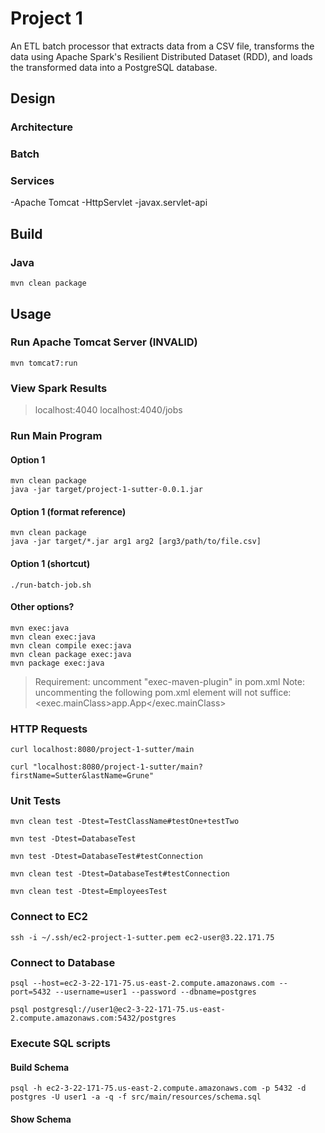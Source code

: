 # Project 1
An ETL batch processor that extracts data from a CSV file, transforms the data using Apache Spark's Resilient Distributed Dataset (RDD), and loads the transformed data into a PostgreSQL database.

## Design
### Architecture
### Batch
### Services
-Apache Tomcat
    -HttpServlet
        -javax.servlet-api

## Build
### Java
    mvn clean package

## Usage
### Run Apache Tomcat Server (INVALID)
    mvn tomcat7:run
### View Spark Results
>localhost:4040
>localhost:4040/jobs
### Run Main Program
#### Option 1
    mvn clean package
    java -jar target/project-1-sutter-0.0.1.jar
#### Option 1 (format reference)
    mvn clean package
    java -jar target/*.jar arg1 arg2 [arg3/path/to/file.csv]
#### Option 1 (shortcut)
    ./run-batch-job.sh
#### Other options?
    mvn exec:java
    mvn clean exec:java
    mvn clean compile exec:java
    mvn clean package exec:java
    mvn package exec:java
>Requirement: uncomment "exec-maven-plugin" in pom.xml
>Note: uncommenting the following pom.xml element will not suffice: <exec.mainClass>app.App</exec.mainClass>


### HTTP Requests

    curl localhost:8080/project-1-sutter/main

    curl "localhost:8080/project-1-sutter/main?firstName=Sutter&lastName=Grune"

### Unit Tests

    mvn clean test -Dtest=TestClassName#testOne+testTwo

    mvn test -Dtest=DatabaseTest

    mvn test -Dtest=DatabaseTest#testConnection

    mvn clean test -Dtest=DatabaseTest#testConnection

    mvn clean test -Dtest=EmployeesTest

### Connect to EC2

    ssh -i ~/.ssh/ec2-project-1-sutter.pem ec2-user@3.22.171.75

### Connect to Database

    psql --host=ec2-3-22-171-75.us-east-2.compute.amazonaws.com --port=5432 --username=user1 --password --dbname=postgres

    psql postgresql://user1@ec2-3-22-171-75.us-east-2.compute.amazonaws.com:5432/postgres

### Execute SQL scripts

#### Build Schema

    psql -h ec2-3-22-171-75.us-east-2.compute.amazonaws.com -p 5432 -d postgres -U user1 -a -q -f src/main/resources/schema.sql

#### Show Schema

